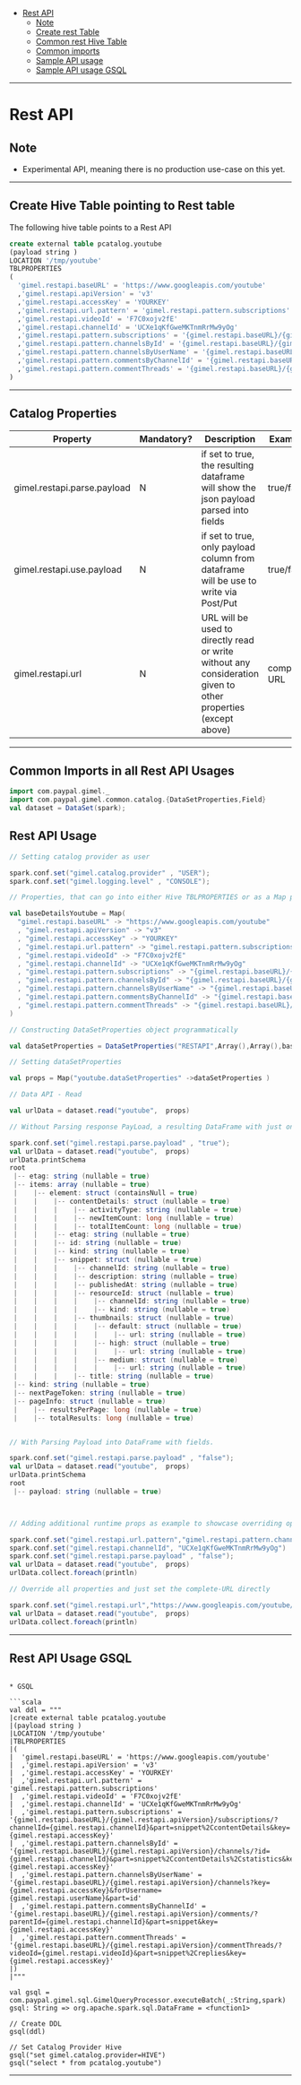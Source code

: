 
* [Rest API](#rest-api)
  * [Note](#note)
  * [Create rest Table](#create-rest-table)
  * [Common rest Hive Table](#create-hive-table-pointing-to-rest-table)
  * [Common imports](#common-imports-in-all-rest-api-usages)
  * [Sample API usage](#rest-api-usage)
  * [Sample API usage GSQL](#rest-api-usage-gsql)


--------------------------------------------------------------------------------------------------------------------



# Rest API

## Note

* Experimental API, meaning there is no production use-case on this yet.

--------------------------------------------------------------------------------------------------------------------

## Create Hive Table pointing to Rest table

The following hive table points to a Rest API

```sql
create external table pcatalog.youtube
(payload string )
LOCATION '/tmp/youtube'
TBLPROPERTIES
(
  'gimel.restapi.baseURL' = 'https://www.googleapis.com/youtube'
  ,'gimel.restapi.apiVersion' = 'v3'
  ,'gimel.restapi.accessKey' = 'YOURKEY'
  ,'gimel.restapi.url.pattern' = 'gimel.restapi.pattern.subscriptions'
  ,'gimel.restapi.videoId' = 'F7C0xojv2fE'
  ,'gimel.restapi.channelId' = 'UCXe1qKfGweMKTnmRrMw9yOg'
  ,'gimel.restapi.pattern.subscriptions' = '{gimel.restapi.baseURL}/{gimel.restapi.apiVersion}/subscriptions/?channelId={gimel.restapi.channelId}&part=snippet%2CcontentDetails&key={gimel.restapi.accessKey}'
  ,'gimel.restapi.pattern.channelsById' = '{gimel.restapi.baseURL}/{gimel.restapi.apiVersion}/channels/?id={gimel.restapi.channelId}&part=snippet%2CcontentDetails%2Cstatistics&key={gimel.restapi.accessKey}'
  ,'gimel.restapi.pattern.channelsByUserName' = '{gimel.restapi.baseURL}/{gimel.restapi.apiVersion}/channels?key={gimel.restapi.accessKey}&forUsername={gimel.restapi.userName}&part=id'
  ,'gimel.restapi.pattern.commentsByChannelId' = '{gimel.restapi.baseURL}/{gimel.restapi.apiVersion}/comments/?parentId={gimel.restapi.channelId}&part=snippet&key={gimel.restapi.accessKey}'
  ,'gimel.restapi.pattern.commentThreads' = '{gimel.restapi.baseURL}/{gimel.restapi.apiVersion}/commentThreads/?videoId={gimel.restapi.videoId}&part=snippet%2Creplies&key={gimel.restapi.accessKey}'
)
```

--------------------------------------------------------------------------------------------------------------------

## Catalog Properties

| Property | Mandatory? | Description | Example | Default |
|----------|------------|-------------|------------|-------------------|
| gimel.restapi.parse.payload | N | if set to true, the resulting dataframe will show the json payload parsed into fields | true/false | false |
| gimel.restapi.use.payload | N | if set to true, only payload column from dataframe will be use to write via Post/Put | true/false | false |
| gimel.restapi.url | N | URL will be used to directly read or write without any consideration given to other properties (except above) | complete URL | Empty |

--------------------------------------------------------------------------------------------------------------------



## Common Imports in all Rest API Usages

```scala
import com.paypal.gimel._
import com.paypal.gimel.common.catalog.{DataSetProperties,Field}
val dataset = DataSet(spark);

```


## Rest API Usage

```scala
// Setting catalog provider as user

spark.conf.set("gimel.catalog.provider" , "USER");
spark.conf.set("gimel.logging.level" , "CONSOLE");

// Properties, that can go into either Hive TBLPROPERTIES or as a Map programmatically

val baseDetailsYoutube = Map(
  "gimel.restapi.baseURL" -> "https://www.googleapis.com/youtube"
  , "gimel.restapi.apiVersion" -> "v3"
  , "gimel.restapi.accessKey" -> "YOURKEY"
  , "gimel.restapi.url.pattern" -> "gimel.restapi.pattern.subscriptions"
  , "gimel.restapi.videoId" -> "F7C0xojv2fE"
  , "gimel.restapi.channelId" -> "UCXe1qKfGweMKTnmRrMw9yOg"
  , "gimel.restapi.pattern.subscriptions" -> "{gimel.restapi.baseURL}/{gimel.restapi.apiVersion}/subscriptions/?channelId={gimel.restapi.channelId}&part=snippet%2CcontentDetails&key={gimel.restapi.accessKey}"
  , "gimel.restapi.pattern.channelsById" -> "{gimel.restapi.baseURL}/{gimel.restapi.apiVersion}/channels/?id={gimel.restapi.channelId}&part=snippet%2CcontentDetails%2Cstatistics&key={gimel.restapi.accessKey}"
  , "gimel.restapi.pattern.channelsByUserName" -> "{gimel.restapi.baseURL}/{gimel.restapi.apiVersion}/channels?key={gimel.restapi.accessKey}&forUsername={gimel.restapi.userName}&part=id"
  , "gimel.restapi.pattern.commentsByChannelId" -> "{gimel.restapi.baseURL}/{gimel.restapi.apiVersion}/comments/?parentId={gimel.restapi.channelId}&part=snippet&key={gimel.restapi.accessKey}"
  , "gimel.restapi.pattern.commentThreads" -> "{gimel.restapi.baseURL}/{gimel.restapi.apiVersion}/commentThreads/?videoId={gimel.restapi.videoId}&part=snippet%2Creplies&key={gimel.restapi.accessKey}"
)

// Constructing DataSetProperties object programmatically

val dataSetProperties = DataSetProperties("RESTAPI",Array(),Array(),baseDetailsYoutube)

// Setting dataSetProperties

val props = Map("youtube.dataSetProperties" ->dataSetProperties )

// Data API - Read

val urlData = dataset.read("youtube",  props)

// Without Parsing response PayLoad, a resulting DataFrame with just one column - "payload"

spark.conf.set("gimel.restapi.parse.payload" , "true");
val urlData = dataset.read("youtube",  props)
urlData.printSchema
root
 |-- etag: string (nullable = true)
 |-- items: array (nullable = true)
 |    |-- element: struct (containsNull = true)
 |    |    |-- contentDetails: struct (nullable = true)
 |    |    |    |-- activityType: string (nullable = true)
 |    |    |    |-- newItemCount: long (nullable = true)
 |    |    |    |-- totalItemCount: long (nullable = true)
 |    |    |-- etag: string (nullable = true)
 |    |    |-- id: string (nullable = true)
 |    |    |-- kind: string (nullable = true)
 |    |    |-- snippet: struct (nullable = true)
 |    |    |    |-- channelId: string (nullable = true)
 |    |    |    |-- description: string (nullable = true)
 |    |    |    |-- publishedAt: string (nullable = true)
 |    |    |    |-- resourceId: struct (nullable = true)
 |    |    |    |    |-- channelId: string (nullable = true)
 |    |    |    |    |-- kind: string (nullable = true)
 |    |    |    |-- thumbnails: struct (nullable = true)
 |    |    |    |    |-- default: struct (nullable = true)
 |    |    |    |    |    |-- url: string (nullable = true)
 |    |    |    |    |-- high: struct (nullable = true)
 |    |    |    |    |    |-- url: string (nullable = true)
 |    |    |    |    |-- medium: struct (nullable = true)
 |    |    |    |    |    |-- url: string (nullable = true)
 |    |    |    |-- title: string (nullable = true)
 |-- kind: string (nullable = true)
 |-- nextPageToken: string (nullable = true)
 |-- pageInfo: struct (nullable = true)
 |    |-- resultsPerPage: long (nullable = true)
 |    |-- totalResults: long (nullable = true)


// With Parsing Payload into DataFrame with fields.

spark.conf.set("gimel.restapi.parse.payload" , "false");
val urlData = dataset.read("youtube",  props)
urlData.printSchema
root
 |-- payload: string (nullable = true)



// Adding additional runtime props as example to showcase overriding options

spark.conf.set("gimel.restapi.url.pattern","gimel.restapi.pattern.channelsById")
spark.conf.set("gimel.restapi.channelId", "UCXe1qKfGweMKTnmRrMw9yOg")
spark.conf.set("gimel.restapi.parse.payload" , "false");
val urlData = dataset.read("youtube",  props)
urlData.collect.foreach(println)

// Override all properties and just set the complete-URL directly

spark.conf.set("gimel.restapi.url","https://www.googleapis.com/youtube/v3/activities/?maxResults=10&channelId=UC_x5XG1OV2P6uZZ5FSM9Ttw&part=snippet%2CcontentDetails&key=AIzaSyBeYqw8TdtDjwnoXQBfxyokhUmyyxGExY0")
val urlData = dataset.read("youtube",  props)
urlData.collect.foreach(println)
```

--------------------------------------------------------------------------------------------------------------------

## Rest API Usage GSQL

```

* GSQL

```scala
val ddl = """
|create external table pcatalog.youtube
|(payload string )
|LOCATION '/tmp/youtube'
|TBLPROPERTIES
|(
|  'gimel.restapi.baseURL' = 'https://www.googleapis.com/youtube'
|  ,'gimel.restapi.apiVersion' = 'v3'
|  ,'gimel.restapi.accessKey' = 'YOURKEY'
|  ,'gimel.restapi.url.pattern' = 'gimel.restapi.pattern.subscriptions'
|  ,'gimel.restapi.videoId' = 'F7C0xojv2fE'
|  ,'gimel.restapi.channelId' = 'UCXe1qKfGweMKTnmRrMw9yOg'
|  ,'gimel.restapi.pattern.subscriptions' = '{gimel.restapi.baseURL}/{gimel.restapi.apiVersion}/subscriptions/?channelId={gimel.restapi.channelId}&part=snippet%2CcontentDetails&key={gimel.restapi.accessKey}'
|  ,'gimel.restapi.pattern.channelsById' = '{gimel.restapi.baseURL}/{gimel.restapi.apiVersion}/channels/?id={gimel.restapi.channelId}&part=snippet%2CcontentDetails%2Cstatistics&key={gimel.restapi.accessKey}'
|  ,'gimel.restapi.pattern.channelsByUserName' = '{gimel.restapi.baseURL}/{gimel.restapi.apiVersion}/channels?key={gimel.restapi.accessKey}&forUsername={gimel.restapi.userName}&part=id'
|  ,'gimel.restapi.pattern.commentsByChannelId' = '{gimel.restapi.baseURL}/{gimel.restapi.apiVersion}/comments/?parentId={gimel.restapi.channelId}&part=snippet&key={gimel.restapi.accessKey}'
|  ,'gimel.restapi.pattern.commentThreads' = '{gimel.restapi.baseURL}/{gimel.restapi.apiVersion}/commentThreads/?videoId={gimel.restapi.videoId}&part=snippet%2Creplies&key={gimel.restapi.accessKey}'
|)
|"""

val gsql = com.paypal.gimel.sql.GimelQueryProcessor.executeBatch(_:String,spark)
gsql: String => org.apache.spark.sql.DataFrame = <function1>

// Create DDL
gsql(ddl)

// Set Catalog Provider Hive
gsql("set gimel.catalog.provider=HIVE")
gsql("select * from pcatalog.youtube")
```

--------------------------------------------------------------------------------------------------------------------

